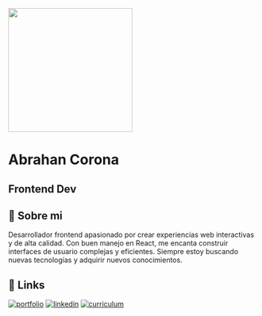 
<img src= "https://i.pinimg.com/564x/d8/1b/ae/d81baeb463fe76a14d6b22b69712868a.jpg" width="250px">
<h1>Abrahan Corona</h1>
<h2> Frontend Dev</h2>


<h2>🚀 Sobre mi</h2>
Desarrollador frontend apasionado por crear experiencias web interactivas y de alta calidad. Con buen manejo en React, me encanta construir interfaces de usuario complejas y eficientes. Siempre estoy buscando nuevas tecnologías y adquirir nuevos conocimientos.

## 🔗 Links
[![portfolio](https://img.shields.io/badge/my_portfolio-000?style=for-the-badge&logo=ko-fi&logoColor=white)]()
[![linkedin](https://img.shields.io/badge/linkedin-0A66C2?style=for-the-badge&logo=linkedin&logoColor=white)](https://www.linkedin.com/feed/)
[![curriculum](https://img.shields.io/badge/Curriculum--vitae-red?style=for-the-badge&logo=readdotcv)](https://drive.google.com/file/d/1hmRpnPt0S6oog9ta7eybBJkZcbmH9kIa/view?usp=drive_link)








